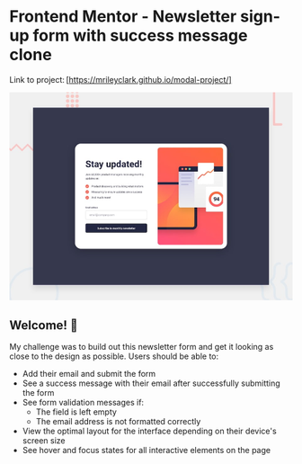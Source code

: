 # Frontend Mentor - Newsletter sign-up form with success message clone 

Link to project: [https://mrileyclark.github.io/modal-project/]


![Design preview for the Newsletter sign-up form with success message coding challenge](./design/desktop-preview.jpg)

## Welcome! 👋

My challenge was to build out this newsletter form and get it looking as close to the design as possible. Users should be able to:

- Add their email and submit the form
- See a success message with their email after successfully submitting the form
- See form validation messages if:
  - The field is left empty
  - The email address is not formatted correctly
- View the optimal layout for the interface depending on their device's screen size
- See hover and focus states for all interactive elements on the page



